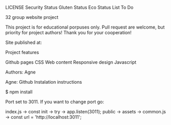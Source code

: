 LICENSE Security Status Gluten Status Eco Status List To Do

32 group website project

This project is for educational porpuses only. Pull request are welcome, but priority for project authors! Thank you for your cooperation!

Site published at:

Project features

Github pages
CSS
Web content
Responsive design
Javascript

Authors: Agne

Agne: Github
Instalation instructions

$ npm install

Port set to 3011. If you want to change port go:

index.js -> const init -> try -> app.listen(3011);
public -> assets -> common.js -> const url = 'http://localhost:3011';

